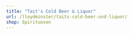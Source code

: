 ```yaml
---
title: "Tait's Cold Beer & Liquor"
url: /lloydminster/taits-cold-beer-und-liquor/
shop: Spirituosen
---
```

